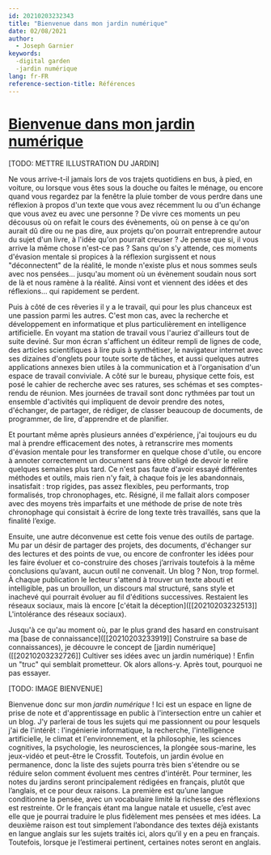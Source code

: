 ```yaml
---
id: 20210203232343
title: "Bienvenue dans mon jardin numérique"
date: 02/08/2021
author:
  - Joseph Garnier
keywords:
  -digital garden
  -jardin numérique
lang: fr-FR
reference-section-title: Références
---
```


# [Bienvenue dans mon jardin numérique](https://garnjose.gitbook.io/digital-garden/)

[TODO: METTRE ILLUSTRATION DU JARDIN]

Ne vous arrive-t-il jamais lors de vos trajets quotidiens en bus, à pied, en voiture, ou lorsque vous êtes sous la douche ou faites le ménage, ou encore quand vous regardez par la fenêtre la pluie tomber de vous perdre dans une réflexion à propos d'un texte que vous avez récemment lu ou d'un échange que vous avez eu avec une personne ? De vivre ces moments un peu décousus où on refait le cours des évènements, où on pense à ce qu'on aurait dû dire ou ne pas dire, aux projets qu'on pourrait entreprendre autour du sujet d'un livre, à l'idée qu'on pourrait creuser ? Je pense que si, il vous arrive la même chose n'est-ce pas ? Sans qu'on s'y attende, ces moments d'évasion mentale si propices à la réflexion surgissent et nous "déconnectent" de la réalité, le monde n'existe plus et nous sommes seuls avec nos pensées... jusqu'au moment où un évènement soudain nous sort de là et nous ramène à la réalité. Ainsi vont et viennent des idées et des réflexions... qui rapidement se perdent.

Puis à côté de ces rêveries il y a le travail, qui pour les plus chanceux est une passion parmi les autres. C'est mon cas, avec la recherche et développement en informatique et plus particulièrement en intelligence artificielle. En voyant ma station de travail vous l'auriez d'ailleurs tout de suite deviné. Sur mon écran s'affichent un éditeur rempli de lignes de code, des articles scientifiques à lire puis à synthétiser, le navigateur internet avec ses dizaines d'onglets pour toute sorte de tâches, et aussi quelques autres applications annexes bien utiles à la communication et à l'organisation d'un espace de travail conviviale. A côté sur le bureau, physique cette fois, est posé le cahier de recherche avec ses ratures, ses schémas et ses comptes-rendu de réunion. Mes journées de travail sont donc rythmées par tout un ensemble d'activités qui impliquent de devoir prendre des notes, d'échanger, de partager, de rédiger, de classer beaucoup de documents, de programmer, de lire, d'apprendre et de planifier.

Et pourtant même après plusieurs années d'expérience, j'ai toujours eu du mal à prendre efficacement des notes, à retranscrire mes moments d'évasion mentale pour les transformer en quelque chose d'utile, ou encore à annoter correctement un document sans être obligé de devoir le relire quelques semaines plus tard. Ce n'est pas faute d'avoir essayé différentes méthodes et outils, mais rien n'y fait, à chaque fois je les abandonnais, insatisfait : trop rigides, pas assez flexibles, peu performants, trop formalisés, trop chronophages, etc. Résigné, il me fallait alors composer avec des moyens très imparfaits et une méthode de prise de note très chronophage qui consistait à écrire de long texte très travaillés, sans que la finalité l’exige.

Ensuite, une autre déconvenue est cette fois venue des outils de partage. Mu par un désir de partager des projets, des documents, d'échanger sur des lectures et des points de vue, ou encore de confronter les idées pour les faire évoluer et co-construire des choses j’arrivais toutefois à la même conclusions qu’avant, aucun outil ne convenait. Un blog ? Non, trop formel. À chaque publication le lecteur s'attend à trouver un texte abouti et intelligible, pas un brouillon, un discours mal structuré, sans style et inachevé qui pourrait évoluer au fil d'éditions successives. Restaient les réseaux sociaux, mais là encore [c'était la déception]([[20210203232513]] L'intolérance des réseaux sociaux).

Jusqu'à ce qu'au moment où, par le plus grand des hasard en construisant ma [base de connaissance]([[20210203233919]] Construire sa base de connaissances), je découvre le concept de [jardin numérique]([[20210203232726]] Cultiver ses idées avec un jardin numérique) ! Enfin un "truc" qui semblait prometteur. Ok alors allons-y. Après tout, pourquoi ne pas essayer.

[TODO: IMAGE BIENVENUE]

Bienvenue donc sur mon *jardin numérique* ! Ici est un espace en ligne de prise de note et d'apprentissage en public à l'intersection entre un cahier et un blog. J'y parlerai de tous les sujets qui me passionnent ou pour lesquels j'ai de l'intérêt : l'ingénierie informatique, la recherche, l'intelligence artificielle, le climat et l'environnement, et la philosophie, les sciences cognitives, la psychologie, les neurosciences, la plongée sous-marine, les jeux-vidéo et peut-être le Crossfit. Toutefois, un jardin évolue en permanence, donc la liste des sujets pourra très bien s'étendre ou se réduire selon comment évoluent mes centres d'intérêt. Pour terminer, les notes du jardins seront principalement rédigées en français, plutôt que l’anglais, et ce pour deux raisons. La première est qu’une langue conditionne la pensée, avec un vocabulaire limité la richesse des réflexions est restreinte. Or le français étant ma langue natale et usuelle, c’est avec elle que je pourrai traduire le plus fidèlement mes pensées et mes idées. La deuxième raison est tout simplement l’abondance des textes déjà existants en langue anglais sur les sujets traités ici, alors qu’il y en a peu en français. Toutefois, lorsque je l’estimerai pertinent, certaines notes seront en anglais.
